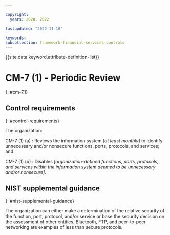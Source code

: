 ```yaml
---

copyright:
  years: 2020, 2022

lastupdated: "2022-11-10"

keywords: 
subcollection: framework-financial-services-controls
---
```


{{site.data.keyword.attribute-definition-list}}

               
# CM-7 (1) - Periodic Review
{: #cm-7.1}

## Control requirements
{: #control-requirements}

The organization:

CM-7 (1) (a)
    : Reviews the information system _[at least monthly]_ to identify unnecessary and/or nonsecure functions, ports, protocols, and services; and

CM-7 (1) (b)
    : Disables _[organization-defined functions, ports, protocols, and services within the information system deemed to be unnecessary and/or nonsecure]_.

## NIST supplemental guidance
{: #nist-supplemental-guidance}

The organization can either make a determination of the relative security of the function, port, protocol, and/or service or base the security decision on the assessment of other entities. Bluetooth, FTP, and peer-to-peer networking are examples of less than secure protocols.





